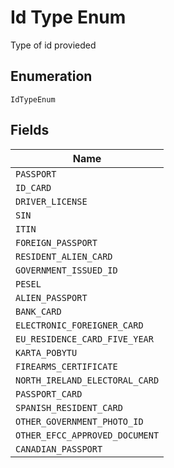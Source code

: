 
# Id Type Enum

Type of id provieded

## Enumeration

`IdTypeEnum`

## Fields

| Name |
|  --- |
| `PASSPORT` |
| `ID_CARD` |
| `DRIVER_LICENSE` |
| `SIN` |
| `ITIN` |
| `FOREIGN_PASSPORT` |
| `RESIDENT_ALIEN_CARD` |
| `GOVERNMENT_ISSUED_ID` |
| `PESEL` |
| `ALIEN_PASSPORT` |
| `BANK_CARD` |
| `ELECTRONIC_FOREIGNER_CARD` |
| `EU_RESIDENCE_CARD_FIVE_YEAR` |
| `KARTA_POBYTU` |
| `FIREARMS_CERTIFICATE` |
| `NORTH_IRELAND_ELECTORAL_CARD` |
| `PASSPORT_CARD` |
| `SPANISH_RESIDENT_CARD` |
| `OTHER_GOVERNMENT_PHOTO_ID` |
| `OTHER_EFCC_APPROVED_DOCUMENT` |
| `CANADIAN_PASSPORT` |

